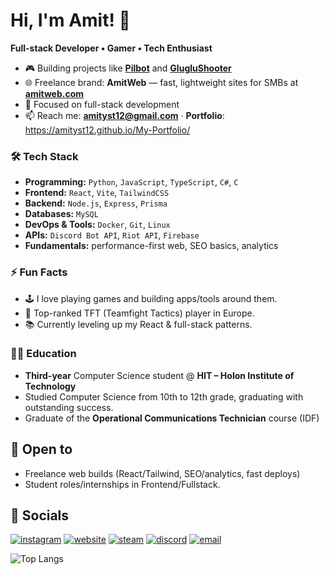 # Hi, I'm Amit! 👋  
**Full-stack Developer • Gamer • Tech Enthusiast**  

- 🎮 Building projects like **[Pilbot](#)** and **[GlugluShooter](#)**
- 🌐 Freelance brand: **AmitWeb** — fast, lightweight sites for SMBs at **[amitweb.com](https://amitweb.com)**
- 🌟 Focused on full-stack development
- 📫 Reach me: **amityst12@gmail.com** · **Portfolio**: https://amityst12.github.io/My-Portfolio/

### 🛠️ Tech Stack
- **Programming:** `Python`, `JavaScript`, `TypeScript`, `C#`, `C`
- **Frontend:** `React`, `Vite`, `TailwindCSS`
- **Backend:** `Node.js`, `Express`, `Prisma`
- **Databases:** `MySQL`
- **DevOps & Tools:** `Docker`, `Git`, `Linux`
- **APIs:** `Discord Bot API`, `Riot API`, `Firebase`
- **Fundamentals:** performance-first web, SEO basics, analytics

### ⚡ Fun Facts
- 🕹️ I love playing games and building apps/tools around them.  
- 🎯 Top-ranked TFT (Teamfight Tactics) player in Europe.  
- 📚 Currently leveling up my React & full-stack patterns.

### 👨‍🏫 Education
- **Third-year** Computer Science student @ **HIT – Holon Institute of Technology**  
- Studied Computer Science from 10th to 12th grade, graduating with outstanding success.
- Graduate of the **Operational Communications Technician** course (IDF)

## 🤝 Open to
- Freelance web builds (React/Tailwind, SEO/analytics, fast deploys)
- Student roles/internships in Frontend/Fullstack.

 ## 🔗 Socials

[![instagram](https://img.icons8.com/fluency/32/instagram-new.png)](https://www.instagram.com/amitweb1/)
[![website](https://img.icons8.com/fluency/32/internet.png)](https://amityst12.github.io/My-Portfolio/)
[![steam](https://img.icons8.com/fluent/32/000000/steam.png)](https://steamcommunity.com/profiles/76561199248933798/)
[![discord](https://img.icons8.com/color/32/000000/discord-logo.png)](https://discordapp.com/users/164734809292144640)
[![email](https://img.icons8.com/material-rounded/33/eeeeee/filled-message.png)](mailto:amityst12@gmail.com)

![Top Langs](https://github-readme-stats.vercel.app/api/top-langs/?username=amityst12&layout=compact)
